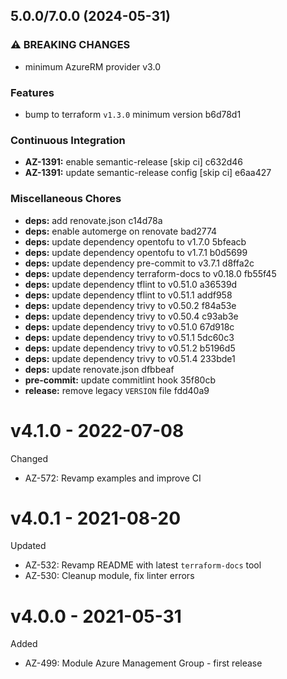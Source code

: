 ## 5.0.0/7.0.0 (2024-05-31)


### ⚠ BREAKING CHANGES

* minimum AzureRM provider v3.0

### Features

* bump to terraform `v1.3.0` minimum version b6d78d1


### Continuous Integration

* **AZ-1391:** enable semantic-release [skip ci] c632d46
* **AZ-1391:** update semantic-release config [skip ci] e6aa427


### Miscellaneous Chores

* **deps:** add renovate.json c14d78a
* **deps:** enable automerge on renovate bad2774
* **deps:** update dependency opentofu to v1.7.0 5bfeacb
* **deps:** update dependency opentofu to v1.7.1 b0d5699
* **deps:** update dependency pre-commit to v3.7.1 d8ffa2c
* **deps:** update dependency terraform-docs to v0.18.0 fb55f45
* **deps:** update dependency tflint to v0.51.0 a36539d
* **deps:** update dependency tflint to v0.51.1 addf958
* **deps:** update dependency trivy to v0.50.2 f84a53e
* **deps:** update dependency trivy to v0.50.4 c93ab3e
* **deps:** update dependency trivy to v0.51.0 67d918c
* **deps:** update dependency trivy to v0.51.1 5dc60c3
* **deps:** update dependency trivy to v0.51.2 b5196d5
* **deps:** update dependency trivy to v0.51.4 233bde1
* **deps:** update renovate.json dfbbeaf
* **pre-commit:** update commitlint hook 35f80cb
* **release:** remove legacy `VERSION` file fdd40a9

# v4.1.0 - 2022-07-08

Changed
  * AZ-572: Revamp examples and improve CI

# v4.0.1 - 2021-08-20

Updated
  * AZ-532: Revamp README with latest `terraform-docs` tool
  * AZ-530: Cleanup module, fix linter errors

# v4.0.0 - 2021-05-31

Added
  * AZ-499: Module Azure Management Group - first release
